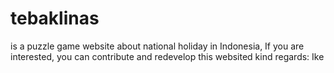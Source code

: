 # tebaklinas
is a puzzle game website about national holiday in Indonesia, If you are interested, you can contribute and redevelop this websited
kind regards: Ike
